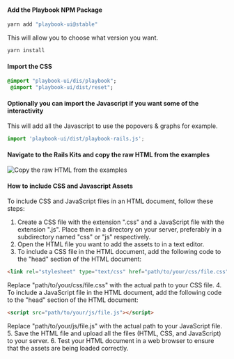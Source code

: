 #### Add the Playbook NPM Package

```sh
yarn add "playbook-ui@stable"
```

This will allow you to choose what version you want.

```sh
yarn install
```

#### Import the CSS

```sass
@import "playbook-ui/dis/playbook";
 @import "playbook-ui/dist/reset";
```

#### Optionally you can import the Javascript if you want some of the interactivity
This will add all the Javascript to use the popovers & graphs for example.

```js
import 'playbook-ui/dist/playbook-rails.js';
```

#### Navigate to the Rails Kits and copy the raw HTML from the examples

![Copy the raw HTML from the examples](/images/getting_started/copy_html.png) 

#### How to include CSS and Javascript Assets
To include CSS and JavaScript files in an HTML document, follow these steps:
1. Create a CSS file with the extension ".css" and a JavaScript file with the extension ".js". Place them in a directory on your server, preferably in a subdirectory named "css" or "js" respectively.
2. Open the HTML file you want to add the assets to in a text editor.
3. To include a CSS file in the HTML document, add the following code to the "head" section of the HTML document:

```html
<link rel="stylesheet" type="text/css" href="path/to/your/css/file.css">
```

Replace "path/to/your/css/file.css" with the actual path to your CSS file.
4. To include a JavaScript file in the HTML document, add the following code to the "head" section of the HTML document:

```html
<script src="path/to/your/js/file.js"></script>
```

Replace "path/to/your/js/file.js" with the actual path to your JavaScript file.
5. Save the HTML file and upload all the files (HTML, CSS, and JavaScript) to your server.
6. Test your HTML document in a web browser to ensure that the assets are being loaded correctly.